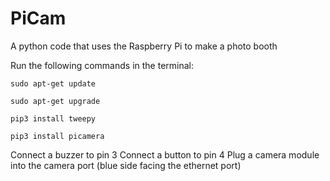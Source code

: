 # PiCam
A python code that uses the Raspberry Pi to make a photo booth

Run the following commands in the terminal:

`sudo apt-get update`

`sudo apt-get upgrade`


`pip3 install tweepy`

`pip3 install picamera`

Connect a buzzer to pin 3
Connect a button to pin 4
Plug a camera module into the camera port (blue side facing the ethernet port)

